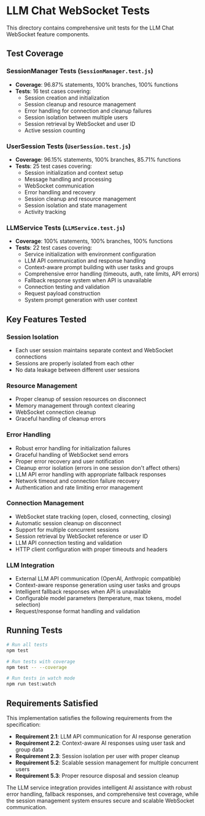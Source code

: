 # LLM Chat WebSocket Tests

This directory contains comprehensive unit tests for the LLM Chat WebSocket feature components.

## Test Coverage

### SessionManager Tests (`SessionManager.test.js`)
- **Coverage**: 96.87% statements, 100% branches, 100% functions
- **Tests**: 16 test cases covering:
  - Session creation and initialization
  - Session cleanup and resource management
  - Error handling for connection and cleanup failures
  - Session isolation between multiple users
  - Session retrieval by WebSocket and user ID
  - Active session counting

### UserSession Tests (`UserSession.test.js`)
- **Coverage**: 96.15% statements, 100% branches, 85.71% functions
- **Tests**: 25 test cases covering:
  - Session initialization and context setup
  - Message handling and processing
  - WebSocket communication
  - Error handling and recovery
  - Session cleanup and resource management
  - Session isolation and state management
  - Activity tracking

### LLMService Tests (`LLMService.test.js`)
- **Coverage**: 100% statements, 100% branches, 100% functions
- **Tests**: 22 test cases covering:
  - Service initialization with environment configuration
  - LLM API communication and response handling
  - Context-aware prompt building with user tasks and groups
  - Comprehensive error handling (timeouts, auth, rate limits, API errors)
  - Fallback response system when API is unavailable
  - Connection testing and validation
  - Request payload construction
  - System prompt generation with user context

## Key Features Tested

### Session Isolation
- Each user session maintains separate context and WebSocket connections
- Sessions are properly isolated from each other
- No data leakage between different user sessions

### Resource Management
- Proper cleanup of session resources on disconnect
- Memory management through context clearing
- WebSocket connection cleanup
- Graceful handling of cleanup errors

### Error Handling
- Robust error handling for initialization failures
- Graceful handling of WebSocket send errors
- Proper error recovery and user notification
- Cleanup error isolation (errors in one session don't affect others)
- LLM API error handling with appropriate fallback responses
- Network timeout and connection failure recovery
- Authentication and rate limiting error management

### Connection Management
- WebSocket state tracking (open, closed, connecting, closing)
- Automatic session cleanup on disconnect
- Support for multiple concurrent sessions
- Session retrieval by WebSocket reference or user ID
- LLM API connection testing and validation
- HTTP client configuration with proper timeouts and headers

### LLM Integration
- External LLM API communication (OpenAI, Anthropic compatible)
- Context-aware response generation using user tasks and groups
- Intelligent fallback responses when API is unavailable
- Configurable model parameters (temperature, max tokens, model selection)
- Request/response format handling and validation

## Running Tests

```bash
# Run all tests
npm test

# Run tests with coverage
npm test -- --coverage

# Run tests in watch mode
npm run test:watch
```

## Requirements Satisfied

This implementation satisfies the following requirements from the specification:

- **Requirement 2.1**: LLM API communication for AI response generation
- **Requirement 2.2**: Context-aware AI responses using user task and group data
- **Requirement 2.3**: Session isolation per user with proper cleanup
- **Requirement 5.2**: Scalable session management for multiple concurrent users
- **Requirement 5.3**: Proper resource disposal and session cleanup

The LLM service integration provides intelligent AI assistance with robust error handling, fallback responses, and comprehensive test coverage, while the session management system ensures secure and scalable WebSocket communication.